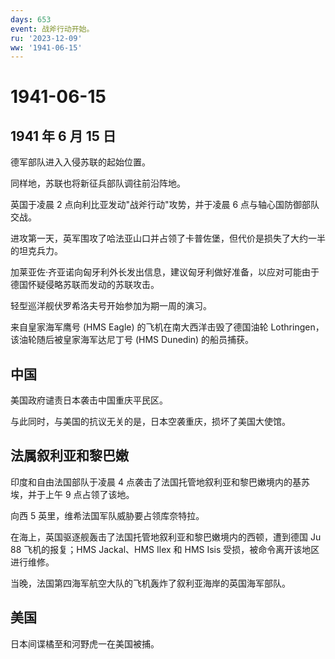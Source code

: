 ```yaml
---
days: 653
event: 战斧行动开始。
ru: '2023-12-09'
ww: '1941-06-15'
---
```


# 1941-06-15

## 1941 年 6 月 15 日

德军部队进入入侵苏联的起始位置。

同样地，苏联也将新征兵部队调往前沿阵地。

英国于凌晨 2 点向利比亚发动"战斧行动"攻势，并于凌晨 6
点与轴心国防御部队交战。

进攻第一天，英军围攻了哈法亚山口并占领了卡普佐堡，但代价是损失了大约一半的坦克兵力。

加莱亚佐·齐亚诺向匈牙利外长发出信息，建议匈牙利做好准备，以应对可能由于德国怀疑侵略苏联而发动的苏联攻击。

轻型巡洋舰伏罗希洛夫号开始参加为期一周的演习。

来自皇家海军鹰号 (HMS Eagle) 的飞机在南大西洋击毁了德国油轮
Lothringen，该油轮随后被皇家海军达尼丁号 (HMS Dunedin) 的船员捕获。

## 中国

美国政府谴责日本袭击中国重庆平民区。

与此同时，与美国的抗议无关的是，日本空袭重庆，损坏了美国大使馆。

## 法属叙利亚和黎巴嫩

印度和自由法国部队于凌晨 4
点袭击了法国托管地叙利亚和黎巴嫩境内的基苏埃，并于上午 9 点占领了该地。

向西 5 英里，维希法国军队威胁要占领库奈特拉。

在海上，英国驱逐舰轰击了法国托管地叙利亚和黎巴嫩境内的西顿，遭到德国 Ju
88 飞机的报复；HMS Jackal、HMS Ilex 和 HMS Isis
受损，被命令离开该地区进行维修。

当晚，法国第四海军航空大队的飞机轰炸了叙利亚海岸的英国海军部队。

## 美国

日本间谍橘至和河野虎一在美国被捕。